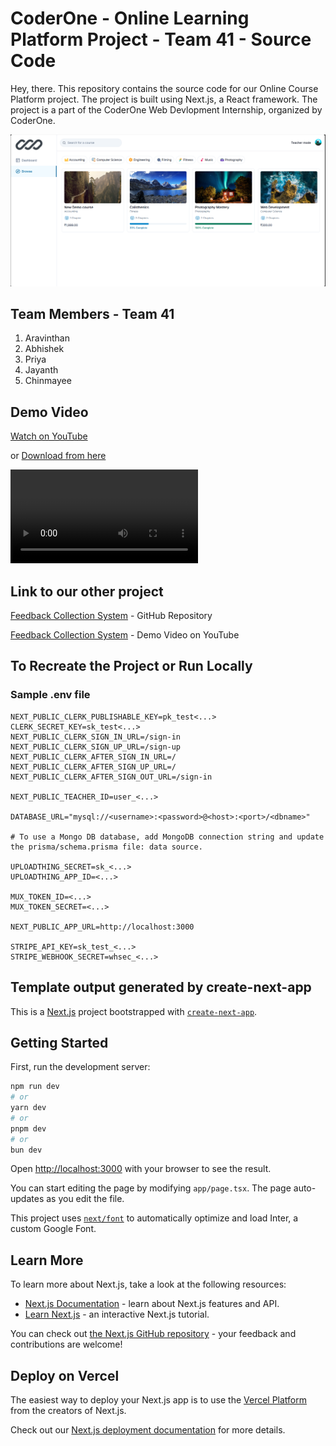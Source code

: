 # CoderOne - Online Learning Platform Project - Team 41 - Source Code

Hey, there. This repository contains the source code for our Online Course Platform project. The project is built using Next.js, a React framework. The project is a part of the CoderOne Web Devlopment Internship, organized by CoderOne.

![Sample Screenshot](<demo/Online Learning Platform Output Image.png>)

## Team Members - Team 41

1. Aravinthan
2. Abhishek
3. Priya
4. Jayanth
5. Chinmayee

## Demo Video

[Watch on YouTube](https://youtu.be/VXzo35fQpLA)

or [Download from here](<demo/CoderOne LMS.mp4>)

![Demo Video](<demo/CoderOne LMS.mp4>)

## Link to our other project

[Feedback Collection System](https://github.com/Chinmayee-cd/Feedback-collection-system) - GitHub Repository

[Feedback Collection System](https://www.youtube.com/watch?v=c7iFl047znk) - Demo Video on YouTube

## To Recreate the Project or Run Locally

### Sample .env file

```shell
NEXT_PUBLIC_CLERK_PUBLISHABLE_KEY=pk_test<...>
CLERK_SECRET_KEY=sk_test<...>
NEXT_PUBLIC_CLERK_SIGN_IN_URL=/sign-in
NEXT_PUBLIC_CLERK_SIGN_UP_URL=/sign-up
NEXT_PUBLIC_CLERK_AFTER_SIGN_IN_URL=/
NEXT_PUBLIC_CLERK_AFTER_SIGN_UP_URL=/
NEXT_PUBLIC_CLERK_AFTER_SIGN_OUT_URL=/sign-in

NEXT_PUBLIC_TEACHER_ID=user_<...>

DATABASE_URL="mysql://<username>:<password>@<host>:<port>/<dbname>"

# To use a Mongo DB database, add MongoDB connection string and update the prisma/schema.prisma file: data source.

UPLOADTHING_SECRET=sk_<...>
UPLOADTHING_APP_ID=<...>

MUX_TOKEN_ID=<...>
MUX_TOKEN_SECRET=<...>

NEXT_PUBLIC_APP_URL=http://localhost:3000

STRIPE_API_KEY=sk_test_<...>
STRIPE_WEBHOOK_SECRET=whsec_<...>
```

## Template output generated by create-next-app

This is a [Next.js](https://nextjs.org/) project bootstrapped with [`create-next-app`](https://github.com/vercel/next.js/tree/canary/packages/create-next-app).

## Getting Started

First, run the development server:

```bash
npm run dev
# or
yarn dev
# or
pnpm dev
# or
bun dev
```

Open [http://localhost:3000](http://localhost:3000) with your browser to see the result.

You can start editing the page by modifying `app/page.tsx`. The page auto-updates as you edit the file.

This project uses [`next/font`](https://nextjs.org/docs/basic-features/font-optimization) to automatically optimize and load Inter, a custom Google Font.

## Learn More

To learn more about Next.js, take a look at the following resources:

- [Next.js Documentation](https://nextjs.org/docs) - learn about Next.js features and API.
- [Learn Next.js](https://nextjs.org/learn) - an interactive Next.js tutorial.

You can check out [the Next.js GitHub repository](https://github.com/vercel/next.js/) - your feedback and contributions are welcome!

## Deploy on Vercel

The easiest way to deploy your Next.js app is to use the [Vercel Platform](https://vercel.com/new?utm_medium=default-template&filter=next.js&utm_source=create-next-app&utm_campaign=create-next-app-readme) from the creators of Next.js.

Check out our [Next.js deployment documentation](https://nextjs.org/docs/deployment) for more details.
